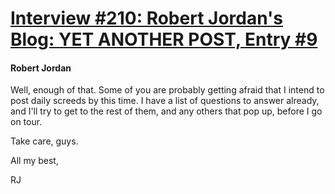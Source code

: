 # [Interview #210: Robert Jordan's Blog: YET ANOTHER POST, Entry #9](https://www.theoryland.com/intvmain.php?i=210#9)

#### Robert Jordan

Well, enough of that. Some of you are probably getting afraid that I intend to post daily screeds by this time. I have a list of questions to answer already, and I'll try to get to the rest of them, and any others that pop up, before I go on tour.

Take care, guys.

All my best,
  
RJ

